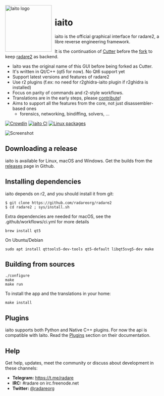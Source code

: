 <img width="150" height="150" align="left" style="float: left; margin: 0 10px 0 0;" alt="Iaito logo" src="https://raw.githubusercontent.com/radareorg/iaito/master/src/img/iaito-circle.svg?sanitize=true">

# iaito

iaito is the official graphical interface for radare2, a libre reverse engineering framework.


It is the continuation of [Cutter](https://cutter.re) before the [fork](https://github.com/rizinorg/cutter) to keep [radare2](https://github.com/radareorg/radare2) as backend.

* Iaito was the original name of this GUI before being forked as Cutter.
* It's written in Qt/C++ (qt5 for now). No Qt6 support yet
* Support latest versions and features of radare2
* Use r2 plugins (f.ex: no need for r2ghidra-iaito plugin if r2ghidra is installed)
* Focus on parity of commands and r2-style workflows.
* Translations are in the early steps, please [contribute](https://crowdin.com/project/iaito)!
* Aims to support all the features from the core, not just disassembler-based ones
  * forensics, networking, bindiffing, solvers, ...

[![Crowdin](https://badges.crowdin.net/iaito/localized.svg)](https://crowdin.com/project/iaito)
[![iaito CI](https://github.com/radareorg/iaito/workflows/iaito%20CI/badge.svg)](https://github.com/radareorg/iaito/actions)
[![Linux packages](https://repology.org/badge/vertical-allrepos/iaito.svg?columns=4)](https://repology.org/project/iaito/versions)


![Screenshot](https://raw.githubusercontent.com/radareorg/iaito/master/docs/source/images/screenshot.png)

## Downloading a release

iaito is available for Linux, macOS and Windows.
Get the builds from the [releases](https://github.com/radareorg/iaito/releases) page in Github.

## Installing dependencies

iaito depends on r2, and you should install it from git:

```
$ git clone https://github.com/radareorg/radare2
$ cd radare2 ; sys/install.sh
```

Extra dependencies are needed for macOS, see the .github/workflows/ci.yml for more details

```
brew install qt5
```

On Ubuntu/Debian

```
sudo apt install qttools5-dev-tools qt5-default libqt5svg5-dev make
```

## Building from sources

```
./configure
make
make run
```
To install the app and the translations in your home:

```
make install
```

## Plugins
iaito supports both Python and Native C++ plugins. For now the api is compatible with Iaito. Read the [Plugins](https://cutter.re/docs/plugins) section on their documentation.

## Help

Get help, updates, meet the community or discuss about development in these channels:

- **Telegram:** https://t.me/radare
- **IRC:** #radare on irc.freenode.net
- **Twitter:** [@radareorg](https://twitter.com/radareorg)
